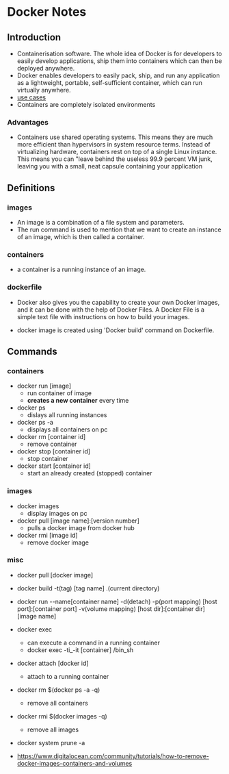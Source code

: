 # Docker Notes
## Introduction
* Containerisation software. The whole idea of Docker is for developers to easily develop applications, ship them into containers which can then be deployed anywhere.
* Docker enables developers to easily pack, ship, and run any application as a lightweight, portable, self-sufficient container, which can run virtually anywhere.
* [use cases](https://www.airpair.com/docker/posts/8-proven-real-world-ways-to-use-docker)
* Containers are completely isolated environments

### Advantages
* Containers use shared operating systems. This means they are much more efficient than hypervisors in system resource terms. Instead of virtualizing hardware, containers rest on top of a single Linux instance. This means you can "leave behind the useless 99.9 percent VM junk, leaving you with a small, neat capsule containing your application

## Definitions
### images
* An image is a combination of a file system and parameters.
* The run command is used to mention that we want to create an instance of an image, which is then called a container.

### containers
* a container is a running instance of an image.

### dockerfile
* Docker also gives you the capability to create your own Docker images, and it can be done with the help of Docker Files. A Docker File is a simple text file with instructions on how to build your images.

* docker image is created using 'Docker build' command on Dockerfile.

## Commands
### containers
* docker run [image]
	* run container of image
	* **creates a new container** every time
* docker ps
    * dislays all running instances
* docker ps  -a
    * displays all containers on pc
* docker rm [container id]
    * remove container
* docker stop [container id]
	* stop container
* docker start [container id]
	* start an already created (stopped) container
### images
* docker images
    * display images on pc
* docker pull [image name]:[version number]
    * pulls a docker image from docker hub
* docker rmi [image id]
    * remove docker image

### misc
* docker pull [docker image]
* docker build -t(tag) [tag name] .(current directory)
* docker run --name[container name] -d(detach) -p(port mapping) [host port]:[container port] -v(volume mapping) [host dir]:[container dir] [image name]

* docker exec
    * can execute a command in a running container
    * docker exec -ti_-it [container] /bin_sh

* docker attach [docker id]
    * attach to a running container

* docker rm $(docker ps -a -q)
    * remove all containers
* docker rmi $(docker images -q)
    * remove all images

* docker system prune -a
* https://www.digitalocean.com/community/tutorials/how-to-remove-docker-images-containers-and-volumes
